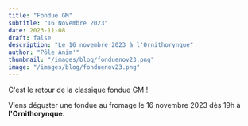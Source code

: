 ```yaml
---
title: "Fondue GM"
subtitle: "16 Novembre 2023"
date: 2023-11-08
draft: false
description: "Le 16 novembre 2023 à l'Ornithorynque"
author: "Pôle Anim'"
thumbnail: "/images/blog/fonduenov23.png"
image: "/images/blog/fonduenov23.png"
---
```


C'est le retour de la classique fondue GM !

Viens déguster une fondue au fromage le 16 novembre 2023 dès 19h à **l'Ornithorynque**.

<div class="text-start">
<script async src="https://js.stripe.com/v3/buy-button.js"></script><stripe-buy-button 
  buy-button-id="buy_btn_1OADMzDFGthSCeSXJ0UpwRo7"
  publishable-key="pk_live_51HnBTODFGthSCeSX36LJaKXo5JeKON44JLzCRfRL7mXTSRXTqRoGzoEYorrYNSYCa6UAByLXySYvVbxuQ9zGvgBG00DmqDc56k"
></stripe-buy-button>
</div>

<script async
  src="https://js.stripe.com/v3/buy-button.js">
</script>
